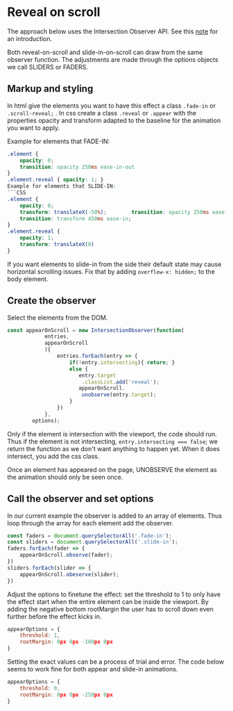 # Reveal on scroll
The approach below uses the Intersection Observer API. See this [note](../intersection_observer_api.md) for an introduction. 

Both reveal-on-scroll and slide-in-on-scroll can draw from the same observer function. The adjustments are made through the options objects we call SLIDERS or FADERS.
## Markup and styling
In html give the elements you want to have this effect a class `.fade-in` or `.scroll-reveal;` . In css create a class `.reveal` or `.appear` with the properties opacity and transform adapted to the baseline for the animation you want to apply.

Example for elements that FADE-IN:
```CSS	
.element {
	opacity: 0; 
	transition: opacity 250ms ease-in-out
}
.element.reveal { opacity: 1; }
Example for elements that SLIDE-IN:
```CSS
.element {
	opacity: 0; 
	transform: translateX(-50%); 		transition: opacity 250ms ease-in-out; 
	transition: transform 450ms ease-in;
}
.element.reveal {
	opacity: 1; 
	transform: translateX(0)
}
```
If you want elements to slide-in from the side their default state may cause horizontal scrolling issues. Fix that by adding `overflow-x: hidden;` to the body element.

## Create the observer
Select the elements from the DOM.
```javascript
const appearOnScroll = new IntersectionObserver(function(
			entries,
			appearOnScroll
			){
				entries.forEach(entry => {
					if(!entry.intersecting){ return; }
					else {
					   entry.target
						.classList.add('reveal');
					   appearOnScroll.
						unobserve(entry.target);
					}
				})	
			},	
		options);
```
Only if the element is intersection with the viewport, the code should run. Thus if the element is not intersecting, `entry.intersecting === false`; we return the function as we don't want anything to happen yet. When it does intersect, you add the css class.

Once an element has appeared on the page, UNOBSERVE the element as the animation should only be seen once.

## Call the observer and set options
In our current example the observer is added to an array of elements. Thus loop through the array for each element add the observer.
```javascript
const faders = document.querySelectorAll('.fade-in');
const sliders = document.querySelectorAll('.slide-in');
faders.forEach(fader => {
	appearOnScroll.observe(fader);
})
sliders.forEach(slider => {
	appearOnScroll.obeserve(slider);
})
```
Adjust the options to finetune the effect: set the threshold to 1 to only have the effect start when the entire element can be inside the viewport. By adding the negative bottom rootMargin the user has to scroll down even further before the effect kicks in.
```javascript
appearOptions = {
	threshold: 1,
	rootMargin: 0px 0px -100px 0px
}
```
Setting the exact values can be a process of trial and error. The code below seems to work fine for both appear and slide-in animations.
```javascript
appearOptions = {
	threshold: 0,
	rootMargin: 0px 0px -250px 0px
}
```